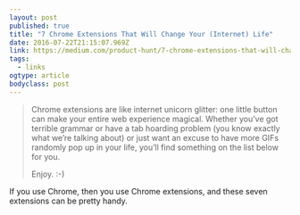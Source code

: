 ```yaml
---
layout: post 
published: true 
title: "7 Chrome Extensions That Will Change Your (Internet) Life" 
date: 2016-07-22T21:15:07.969Z 
link: https://medium.com/product-hunt/7-chrome-extensions-that-will-change-your-internet-life-19ad3ad7a56b#.to8v8ktck 
tags:
  - links
ogtype: article 
bodyclass: post 
---
```


> Chrome extensions are like internet unicorn glitter: one little button can make your entire web experience magical. Whether you’ve got terrible grammar or have a tab hoarding problem (you know exactly what we’re talking about) or just want an excuse to have more GIFs randomly pop up in your life, you’ll find something on the list below for you. 
> 
> Enjoy. :-)

If you use Chrome, then you use Chrome extensions, and these seven extensions can be pretty handy.
